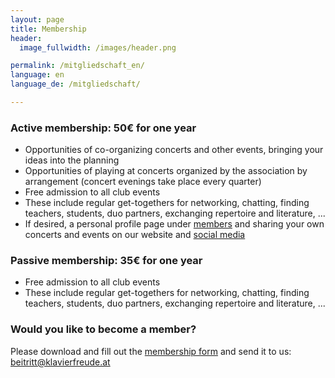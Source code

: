 ```yaml
---
layout: page
title: Membership
header:
  image_fullwidth: /images/header.png

permalink: /mitgliedschaft_en/
language: en
language_de: /mitgliedschaft/

---
```


### Active membership: 50€ for one year

* Opportunities of co-organizing concerts and other events, bringing your ideas into the planning
* Opportunities of playing at concerts organized by the association by arrangement (concert evenings take place every quarter)
* Free admission to all club events
* These include regular get-togethers for networking, chatting, finding teachers, students, duo partners, exchanging repertoire and literature, ...
* If desired, a personal profile page under <a href="/members/">members</a> and sharing your own concerts and events on our website and <a href="/kontakt/">social media</a>

### Passive membership: 35€ for one year

* Free admission to all club events
* These include regular get-togethers for networking, chatting, finding teachers, students, duo partners, exchanging repertoire and literature, ...


### Would you like to become a member?


Please download and fill out the <a href="/verein-klavierfreude-beitrittsformular.pdf">membership form</a> and send it to us: <a href="mailto:beitritt@klavierfreude.at">beitritt@klavierfreude.at</a>

